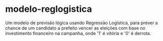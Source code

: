 # modelo-reglogistica
Um modelo de previsão lógica usando Regressão Logística, para prever a chance de um candidato a prefeito vencer as eleições com base no investimento financeiro na campanha, onde '1' é vitória e '0' é derrota.
